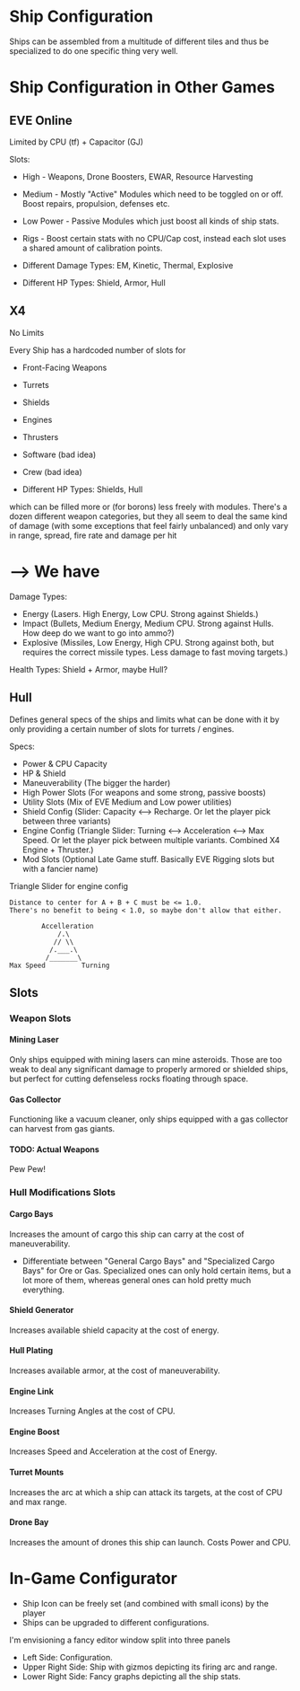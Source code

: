 # Ship Configuration

Ships can be assembled from a multitude of different tiles and thus be specialized to do one specific thing very well.

# Ship Configuration in Other Games
## EVE Online
Limited by CPU (tf) + Capacitor (GJ)

Slots:
- High - Weapons, Drone Boosters, EWAR, Resource Harvesting
- Medium - Mostly "Active" Modules which need to be toggled on or off. Boost repairs, propulsion, defenses etc.
- Low Power - Passive Modules which just boost all kinds of ship stats. 
- Rigs - Boost certain stats with no CPU/Cap cost, instead each slot uses a shared amount of calibration points.


- Different Damage Types: EM, Kinetic, Thermal, Explosive
- Different HP Types: Shield, Armor, Hull

## X4
No Limits

Every Ship has a hardcoded number of slots for
- Front-Facing Weapons 
- Turrets
- Shields
- Engines
- Thrusters
- Software (bad idea)
- Crew (bad idea)


- Different HP Types: Shields, Hull

which can be filled more or (for borons) less freely with modules. There's a dozen different weapon categories, but they all seem to deal the same kind of damage (with some exceptions that feel fairly unbalanced) and only vary in range, spread, fire rate and damage per hit


# --> We have

Damage Types: 
- Energy (Lasers. High Energy, Low CPU. Strong against Shields.)
- Impact (Bullets, Medium Energy, Medium CPU. Strong against Hulls. How deep do we want to go into ammo?)
- Explosive (Missiles, Low Energy, High CPU. Strong against both, but requires the correct missile types. Less damage to fast moving targets.)

Health Types: Shield + Armor, maybe Hull?

## Hull 
Defines general specs of the ships and limits what can be done with it by only providing a certain number of slots for turrets / engines.

Specs:
- Power & CPU Capacity
- HP & Shield
- Maneuverability (The bigger the harder)
- High Power Slots (For weapons and some strong, passive boosts)
- Utility Slots (Mix of EVE Medium and Low power utilities)
- Shield Config (Slider: Capacity <--> Recharge. Or let the player pick between three variants)
- Engine Config (Triangle Slider: Turning <--> Acceleration <--> Max Speed. Or let the player pick between multiple variants. Combined X4 Engine + Thruster.)
- Mod Slots (Optional Late Game stuff. Basically EVE Rigging slots but with a fancier name)


Triangle Slider for engine config
```
Distance to center for A + B + C must be <= 1.0.
There's no benefit to being < 1.0, so maybe don't allow that either.

        Accelleration
            /.\
           // \\
          /.___.\
         /_______\
Max Speed         Turning
```

## Slots

### Weapon Slots
#### Mining Laser
Only ships equipped with mining lasers can mine asteroids. Those are too weak to deal any significant damage to properly armored or shielded ships, but perfect for cutting defenseless rocks floating through space.

#### Gas Collector
Functioning like a vacuum cleaner, only ships equipped with a gas collector can harvest from gas giants.

#### TODO: Actual Weapons
Pew Pew!

### Hull Modifications Slots
#### Cargo Bays
Increases the amount of cargo this ship can carry at the cost of maneuverability.
- Differentiate between "General Cargo Bays" and "Specialized Cargo Bays" for Ore or Gas. Specialized ones can only hold certain items, but a lot more of them, whereas general ones can hold pretty much everything. 

#### Shield Generator
Increases available shield capacity at the cost of energy.

#### Hull Plating
Increases available armor, at the cost of maneuverability.

#### Engine Link
Increases Turning Angles at the cost of CPU.

#### Engine Boost
Increases Speed and Acceleration at the cost of Energy.

#### Turret Mounts
Increases the arc at which a ship can attack its targets, at the cost of CPU and max range.

#### Drone Bay
Increases the amount of drones this ship can launch. Costs Power and CPU.



# In-Game Configurator
- Ship Icon can be freely set (and combined with small icons) by the player
- Ships can be upgraded to different configurations.

I'm envisioning a fancy editor window split into three panels
- Left Side: Configuration. 
- Upper Right Side: Ship with gizmos depicting its firing arc and range.
- Lower Right Side: Fancy graphs depicting all the ship stats.
